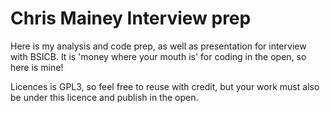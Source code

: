 
# Chris Mainey Interview prep

Here is my analysis and code prep, as well as presentation for interview with BSICB.
It is 'money where your mouth is' for coding in the open, so here is mine!

Licences is GPL3, so feel free to reuse with credit, but your work must also be under this licence and publish in the open.
